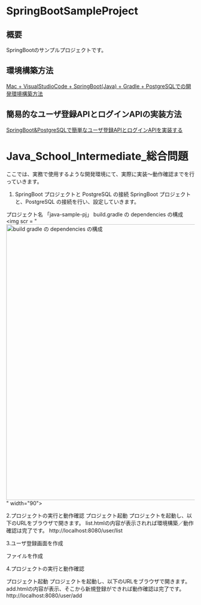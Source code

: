 # SpringBootSampleProject

## 概要
SpringBootのサンプルプロジェクトです。

## 環境構築方法
[Mac + VisualStudioCode + SpringBoot(Java) + Gradle + PostgreSQLでの開発環境構築方法](https://qiita.com/ngnmsn/items/a8c52460739051d60760)

## 簡易的なユーザ登録APIとログインAPIの実装方法
[SpringBoot&PostgreSQLで簡単なユーザ登録APIとログインAPIを実装する](https://qiita.com/ngnmsn/items/636055bcc018783daa7f)

# Java_School_Intermediate_総合問題
ここでは、実務で使用するような開発環境にて、実際に実装～動作確認までを行っていきます。

1. SpringBoot プロジェクトと PostgreSQL の接続
SpringBoot プロジェクトと、PostgreSQL の接続を行い、設定していきます。


プロジェクト名 「java-sample-pj」
build.gradle の dependencies の構成
<img scr = "<img width="738" alt="build gradle の dependencies の構成" src="https://github.com/DWYNWA/Java_School_Intermediate/assets/153730492/1699cb8d-105c-4ab4-82df-4ae7e74f5360">
" width="90"></img>


2.プロジェクトの実行と動作確認
プロジェクト起動
プロジェクトを起動し、以下のURLをブラウザで開きます。
list.htmlの内容が表示されれば環境構築／動作確認は完了です。
http://localhost:8080/user/list

3.ユーザ登録画面を作成

ファイルを作成

4.プロジェクトの実行と動作確認

プロジェクト起動
プロジェクトを起動し、以下のURLをブラウザで開きます。
add.htmlの内容が表示、そこから新規登録ができれば動作確認は完了です。
http://localhost:8080/user/add

